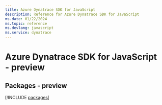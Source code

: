 ```yaml
---
title: Azure Dynatrace SDK for JavaScript
description: Reference for Azure Dynatrace SDK for JavaScript
ms.date: 01/22/2024
ms.topic: reference
ms.devlang: javascript
ms.service: dynatrace
---
```

# Azure Dynatrace SDK for JavaScript - preview
## Packages - preview
[!INCLUDE [packages](dynatrace-index.md)]